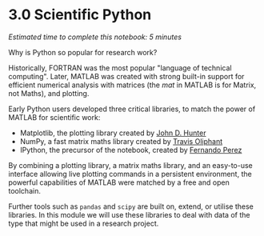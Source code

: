 # 3.0 Scientific Python

*Estimated time to complete this notebook: 5 minutes*

Why is Python so popular for research work?

Historically, FORTRAN was the most popular "language of technical computing".
Later, MATLAB was created with strong built-in support for efficient numerical analysis with matrices (the *mat* in MATLAB is for Matrix, not Maths), and plotting.

Early Python users developed three critical libraries, to match the power of MATLAB for scientific work:
- Matplotlib, the plotting library created by [John D. Hunter](https://en.wikipedia.org/wiki/John_D._Hunter)
- NumPy, a fast matrix maths library created by [Travis Oliphant](https://www.anaconda.com/people/travis-oliphant)
- IPython, the precursor of the notebook, created by [Fernando Perez](http://fperez.org)

By combining a plotting library, a matrix maths library, and an easy-to-use interface allowing live plotting commands in a persistent environment, the powerful capabilities of MATLAB were matched by a free and open toolchain.

Further tools such as `pandas` and `scipy` are built on, extend, or utilise these libraries.
In this module we will use these libraries to deal with data of the type that might be used in a research project.
